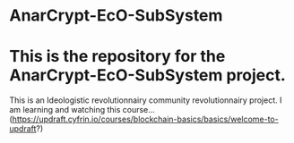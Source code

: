 # AnarCrypt-EcO-SubSystem
# This is the repository for the AnarCrypt-EcO-SubSystem project.

This is an Ideologistic revolutionnairy community revolutionnairy project.
I am learning and watching this course...
(https://updraft.cyfrin.io/courses/blockchain-basics/basics/welcome-to-updraft?)
